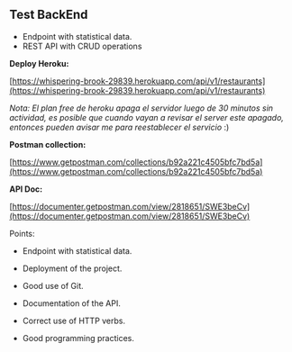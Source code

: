 ## Test BackEnd 
- Endpoint with statistical data.
- REST API with CRUD operations

  
**Deploy Heroku:**

[https://whispering-brook-29839.herokuapp.com/api/v1/restaurants](https://whispering-brook-29839.herokuapp.com/api/v1/restaurants)  

_Nota: El plan free de heroku apaga el servidor luego de 30 minutos sin actividad, es posible que cuando vayan a revisar el server este apagado, entonces pueden avisar me para reestablecer el servicio_ :)

  
**Postman collection:**

[https://www.getpostman.com/collections/b92a221c4505bfc7bd5a](https://www.getpostman.com/collections/b92a221c4505bfc7bd5a)  

  
**API Doc:**

[https://documenter.getpostman.com/view/2818651/SWE3beCv](https://documenter.getpostman.com/view/2818651/SWE3beCv)


Points:

 - Endpoint with statistical data.
   
 - Deployment of the project.

 - Good use of Git.
 
 - Documentation of the API.

 - Correct use of HTTP verbs.
 
 - Good programming practices.
